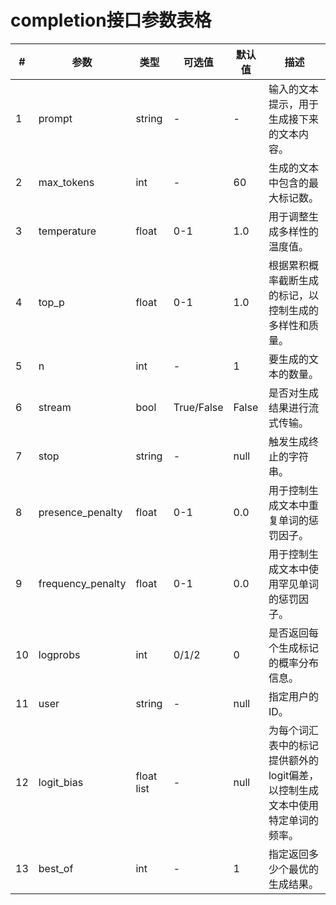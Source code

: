 # completion接口参数表格

| #  | 参数              | 类型       | 可选值     | 默认值 | 描述                                                                          |
| -- | ----------------- | ---------- | ---------- | ------ | ----------------------------------------------------------------------------- |
| 1  | prompt            | string     | -          | -      | 输入的文本提示，用于生成接下来的文本内容。                                    |
| 2  | max_tokens        | int        | -          | 60     | 生成的文本中包含的最大标记数。                                                |
| 3  | temperature       | float      | 0-1        | 1.0    | 用于调整生成多样性的温度值。                                                  |
| 4  | top_p             | float      | 0-1        | 1.0    | 根据累积概率截断生成的标记，以控制生成的多样性和质量。                        |
| 5  | n                 | int        | -          | 1      | 要生成的文本的数量。                                                          |
| 6  | stream            | bool       | True/False | False  | 是否对生成结果进行流式传输。                                                  |
| 7  | stop              | string     | -          | null   | 触发生成终止的字符串。                                                        |
| 8  | presence_penalty  | float      | 0-1        | 0.0    | 用于控制生成文本中重复单词的惩罚因子。                                        |
| 9  | frequency_penalty | float      | 0-1        | 0.0    | 用于控制生成文本中使用罕见单词的惩罚因子。                                    |
| 10 | logprobs          | int        | 0/1/2      | 0      | 是否返回每个生成标记的概率分布信息。                                          |
| 11 | user              | string     | -          | null   | 指定用户的ID。                                                                |
| 12 | logit_bias        | float list | -          | null   | 为每个词汇表中的标记提供额外的logit偏差，以控制生成文本中使用特定单词的频率。 |
| 13 | best_of           | int        | -          | 1      | 指定返回多少个最优的生成结果。                                                |
